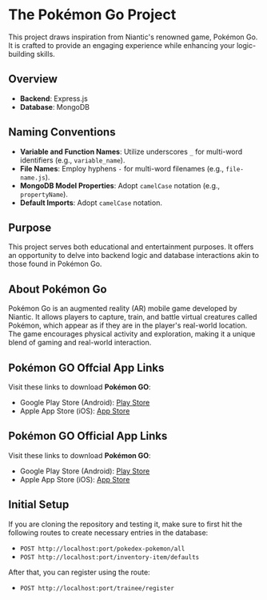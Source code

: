 # The Pokémon Go Project

This project draws inspiration from Niantic's renowned game, Pokémon Go. It is crafted to provide an engaging experience while enhancing your logic-building skills.

## Overview

- **Backend**: Express.js
- **Database**: MongoDB

## Naming Conventions

- **Variable and Function Names**: Utilize underscores `_` for multi-word identifiers (e.g., `variable_name`).
- **File Names**: Employ hyphens `-` for multi-word filenames (e.g., `file-name.js`).
- **MongoDB Model Properties**: Adopt `camelCase` notation (e.g., `propertyName`).
- **Default Imports**: Adopt `camelCase` notation.

## Purpose

This project serves both educational and entertainment purposes. It offers an opportunity to delve into backend logic and database interactions akin to those found in Pokémon Go.

## About Pokémon Go

Pokémon Go is an augmented reality (AR) mobile game developed by Niantic. It allows players to capture, train, and battle virtual creatures called Pokémon, which appear as if they are in the player's real-world location. The game encourages physical activity and exploration, making it a unique blend of gaming and real-world interaction.

## Pokémon GO Offcial App Links

Visit these links to download **Pokémon GO**:

- Google Play Store (Android): [Play Store](https://play.google.com/store/apps/details?id=com.nianticlabs.pokemongo)
- Apple App Store (iOS): [App Store](https://apps.apple.com/app/id1094591345)

## Pokémon GO Official App Links

Visit these links to download **Pokémon GO**:

- Google Play Store (Android): [Play Store](https://play.google.com/store/apps/details?id=com.nianticlabs.pokemongo)
- Apple App Store (iOS): [App Store](https://apps.apple.com/app/id1094591345)

## Initial Setup

If you are cloning the repository and testing it, make sure to first hit the following routes to create necessary entries in the database:

- `POST http://localhost:port/pokedex-pokemon/all`
- `POST http://localhost:port/inventory-item/defaults`

After that, you can register using the route:

- `POST http://localhost:port/trainee/register`

<!-- ## Features

- **Real-Time Data Handling**: Learn how to manage real-time data using Express.js and MongoDB.
- **User Authentication**: Implement secure user authentication mechanisms.
- **Pokémon Data Management**: Handle data related to various Pokémon, including their attributes and statistics.
- **Interactive Gameplay**: Simulate gameplay mechanics such as capturing and training Pokémon.

## Getting Started

To get started with the project, follow these steps:

1. Clone the repository.
2. Install the necessary dependencies using `npm install`.
3. Set up your MongoDB database.
4. Run the server using `npm start`.

## Contribution Guidelines

We welcome contributions to enhance the project. Please adhere to the following guidelines:

- Fork the repository and create a new branch for your feature or bug fix.
- Ensure your code follows the established naming conventions and coding standards.
- Submit a pull request with a detailed description of your changes.

## License

This project is licensed under the MIT License. See the [LICENSE](LICENSE) file for more details.

Enjoy coding and have fun exploring the world of Pokémon Go! -->
